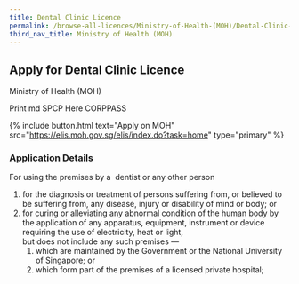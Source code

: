 ```yaml
---
title: Dental Clinic Licence
permalink: /browse-all-licences/Ministry-of-Health-(MOH)/Dental-Clinic-Licence
third_nav_title: Ministry of Health (MOH)
---
```


## Apply for Dental Clinic Licence

Ministry of Health (MOH)

Print md SPCP Here CORPPASS

{% include button.html text="Apply on MOH" src="https://elis.moh.gov.sg/elis/index.do?task=home" type="primary" %}

### Application Details

<p>For using the premises by a &nbsp;dentist or any other person</p>
<ol>
<li>for the diagnosis or treatment of persons suffering from, or believed to be suffering from, any disease, injury or disability of mind or body; or</li>
<li>for curing or alleviating any abnormal condition of the human body by the application of any apparatus, equipment, instrument or device requiring the use of electricity, heat or light,<br>but does not include any such premises &mdash;
<ol>
<li>which are maintained by the Government or the National University of Singapore; or</li>
<li>which form part of the premises of a licensed private hospital;</li>
</ol>
</li>
</ol>

